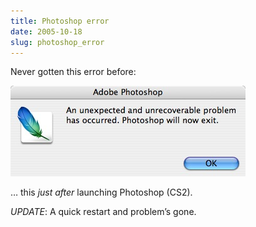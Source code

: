```yaml
---
title: Photoshop error
date: 2005-10-18
slug: photoshop_error
---
```

<p>Never gotten this error before:</p>

<p><img src="/assets/img/photoshop_error.jpg" width="376" height="145"  /></p>

<p>&#8230; this <em>just after</em> launching Photoshop (CS2).</p>

<p><em>UPDATE</em>: A quick restart and problem&#8217;s gone.</p>
